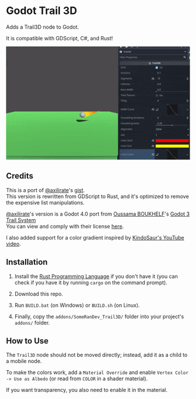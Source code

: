 # Godot Trail 3D

Adds a Trail3D node to Godot.

It is compatible with GDScript, C#, and Rust!

<img src="https://github.com/SomeRanDev/Godot-Trail3D/blob/main/demo.gif"/>

## Credits

This is a port of [@axilirate](https://github.com/axilirate)'s [gist](https://gist.github.com/axilirate/96a3e77d597c2527582dbc79aecbab70).<br>
This version is rewritten from GDScript to Rust, and it's optimized to remove the expensive list manipulations.

[@axilirate](https://github.com/axilirate)'s version is a Godot 4.0 port from [Oussama BOUKHELF](https://github.com/OBKF)'s [Godot 3 Trail System](https://github.com/OBKF/Godot-Trail-System)<br>
You can view and comply with their license [here](https://github.com/OBKF/Godot-Trail-System/blob/master/LICENSE).

I also added support for a color gradient inspired by [KindoSaur's YouTube video](https://www.youtube.com/watch?v=vKrrxKS-lcA).

## Installation

1) Install the [Rust Programming Language](https://www.rust-lang.org/) if you don't have it (you can check if you have it by running `cargo` on the command prompt).

2) Download this repo.

3) Run `BUILD.bat` (on Windows) or `BUILD.sh` (on Linux).

5) Finally, copy the `addons/SomeRanDev_Trail3D/` folder into your project's `addons/` folder.

## How to Use

The `Trail3D` node should not be moved directly; instead, add it as a child to a mobile node.

To make the colors work, add a `Material Override` and enable `Vertex Color -> Use as Albedo` (or read from `COLOR` in a shader material).

If you want transparency, you also need to enable it in the material.
